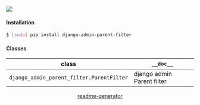 <!--
https://pypi.org/project/readme-generator/
-->

[![](https://img.shields.io/pypi/pyversions/django-admin-parent-filter.svg?longCache=True)](https://pypi.org/project/django-admin-parent-filter/)

#### Installation
```bash
$ [sudo] pip install django-admin-parent-filter
```

#### Classes
class|`__doc__`
-|-
`django_admin_parent_filter.ParentFilter` |django admin Parent filter

<p align="center">
    <a href="https://pypi.org/project/readme-generator/">readme-generator</a>
</p>